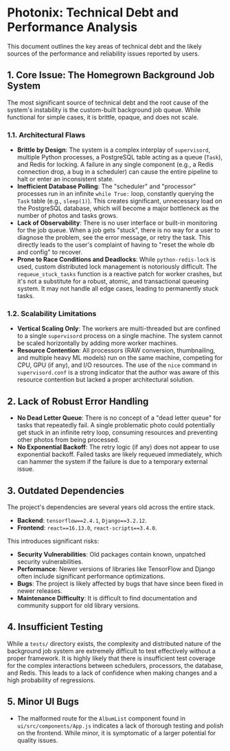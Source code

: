 # Photonix: Technical Debt and Performance Analysis

This document outlines the key areas of technical debt and the likely sources of the performance and reliability issues reported by users.

## 1. Core Issue: The Homegrown Background Job System

The most significant source of technical debt and the root cause of the system's instability is the custom-built background job queue. While functional for simple cases, it is brittle, opaque, and does not scale.

### 1.1. Architectural Flaws

*   **Brittle by Design**: The system is a complex interplay of `supervisord`, multiple Python processes, a PostgreSQL table acting as a queue (`Task`), and Redis for locking. A failure in any single component (e.g., a Redis connection drop, a bug in a scheduler) can cause the entire pipeline to halt or enter an inconsistent state.
*   **Inefficient Database Polling**: The "scheduler" and "processor" processes run in an infinite `while True:` loop, constantly querying the `Task` table (e.g., `sleep(1)`). This creates significant, unnecessary load on the PostgreSQL database, which will become a major bottleneck as the number of photos and tasks grows.
*   **Lack of Observability**: There is no user interface or built-in monitoring for the job queue. When a job gets "stuck", there is no way for a user to diagnose the problem, see the error message, or retry the task. This directly leads to the user's complaint of having to "reset the whole db and config" to recover.
*   **Prone to Race Conditions and Deadlocks**: While `python-redis-lock` is used, custom distributed lock management is notoriously difficult. The `requeue_stuck_tasks` function is a reactive patch for worker crashes, but it's not a substitute for a robust, atomic, and transactional queueing system. It may not handle all edge cases, leading to permanently stuck tasks.

### 1.2. Scalability Limitations

*   **Vertical Scaling Only**: The workers are multi-threaded but are confined to a single `supervisord` process on a single machine. The system cannot be scaled horizontally by adding more worker machines.
*   **Resource Contention**: All processors (RAW conversion, thumbnailing, and multiple heavy ML models) run on the same machine, competing for CPU, GPU (if any), and I/O resources. The use of the `nice` command in `supervisord.conf` is a strong indicator that the author was aware of this resource contention but lacked a proper architectural solution.

## 2. Lack of Robust Error Handling

*   **No Dead Letter Queue**: There is no concept of a "dead letter queue" for tasks that repeatedly fail. A single problematic photo could potentially get stuck in an infinite retry loop, consuming resources and preventing other photos from being processed.
*   **No Exponential Backoff**: The retry logic (if any) does not appear to use exponential backoff. Failed tasks are likely requeued immediately, which can hammer the system if the failure is due to a temporary external issue.

## 3. Outdated Dependencies

The project's dependencies are several years old across the entire stack.

*   **Backend**: `tensorflow==2.4.1`, `Django==3.2.12`.
*   **Frontend**: `react==16.13.0`, `react-scripts==3.4.0`.

This introduces significant risks:
*   **Security Vulnerabilities**: Old packages contain known, unpatched security vulnerabilities.
*   **Performance**: Newer versions of libraries like TensorFlow and Django often include significant performance optimizations.
*   **Bugs**: The project is likely affected by bugs that have since been fixed in newer releases.
*   **Maintenance Difficulty**: It is difficult to find documentation and community support for old library versions.

## 4. Insufficient Testing

While a `tests/` directory exists, the complexity and distributed nature of the background job system are extremely difficult to test effectively without a proper framework. It is highly likely that there is insufficient test coverage for the complex interactions between schedulers, processors, the database, and Redis. This leads to a lack of confidence when making changes and a high probability of regressions.

## 5. Minor UI Bugs

*   The malformed route for the `AlbumList` component found in `ui/src/components/App.js` indicates a lack of thorough testing and polish on the frontend. While minor, it is symptomatic of a larger potential for quality issues.
